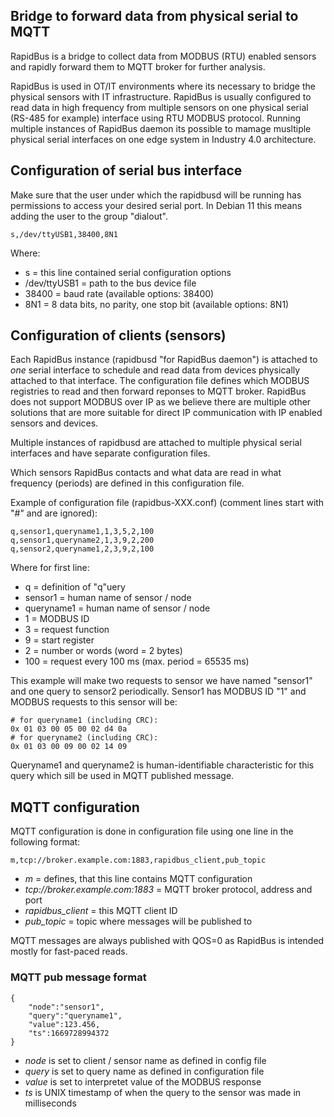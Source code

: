 ## Bridge to forward data from physical serial to MQTT

RapidBus is a bridge to collect data from MODBUS (RTU) enabled sensors and rapidly forward them to MQTT broker for further analysis.

RapidBus is used in OT/IT environments where its necessary to bridge the physical sensors with IT infrastructure. RapidBus is usually configured to read data in high frequency from multiple sensors on one physical serial (RS-485 for example) interface using RTU MODBUS protocol. Running multiple instances of RapidBus daemon its possible to mamage musltiple physical serial interfaces on one edge system in Industry 4.0 architecture.

## Configuration of serial bus interface

Make sure that the user under which the rapidbusd will be running has permissions to access your desired serial port. In Debian 11 this means adding the user to the group "dialout".

```
s,/dev/ttyUSB1,38400,8N1
```

Where:
* s = this line contained serial configuration options
* /dev/ttyUSB1 = path to the bus device file
* 38400 = baud rate (available options: 38400)
* 8N1 = 8 data bits, no parity, one stop bit (available options: 8N1)

## Configuration of clients (sensors)

Each RapidBus instance (rapidbusd "for RapidBus daemon") is attached to _one_ serial interface to schedule and read data from devices physically attached to that interface. The configuration file defines which MODBUS registries to read and then forward reponses to MQTT broker. RapidBus does not support MODBUS over IP as we believe there are multiple other solutions that are more suitable for direct IP communication with IP enabled sensors and devices.

Multiple instances of rapidbusd are attached to multiple physical serial interfaces and have separate configuration files.

Which sensors RapidBus contacts and what data are read in what frequency (periods) are defined in this configuration file.

Example of configuration file (rapidbus-XXX.conf) (comment lines start with "#" and are ignored):

```
q,sensor1,queryname1,1,3,5,2,100
q,sensor1,queryname2,1,3,9,2,200
q,sensor2,queryname1,2,3,9,2,100
```

Where for first line:
* q = definition of "q"uery
* sensor1 = human name of sensor / node
* queryname1 = human name of sensor / node
* 1 = MODBUS ID
* 3 = request function
* 9 = start register
* 2 = number or words (word = 2 bytes)
* 100 = request every 100 ms (max. period = 65535 ms) 

This example will make two requests to sensor we have named "sensor1" and one query to sensor2 periodically. Sensor1 has MODBUS ID "1" and MODBUS requests to this sensor will be:

```
# for queryname1 (including CRC):
0x 01 03 00 05 00 02 d4 0a
# for queryname2 (including CRC):
0x 01 03 00 09 00 02 14 09
```

Queryname1 and queryname2 is human-identifiable characteristic for this query which sill be used in MQTT published message.

## MQTT configuration

MQTT configuration is done in configuration file using one line in the following format:

```
m,tcp://broker.example.com:1883,rapidbus_client,pub_topic
```

* *m* = defines, that this line contains MQTT configuration
* *tcp://broker.example.com:1883* = MQTT broker protocol, address and port
* *rapidbus_client* = this MQTT client ID
* *pub_topic* = topic where messages will be published to

MQTT messages are always published with QOS=0 as RapidBus is intended mostly for fast-paced reads.

### MQTT pub message format

```
{
    "node":"sensor1",
    "query":"queryname1",
    "value":123.456,
    "ts":1669728994372
}
```

* *node* is set to client / sensor name as defined in config file
* *query* is set to query name as defined in configuration file
* *value* is set to interpretet value of the MODBUS response
* *ts* is UNIX timestamp of when the query to the sensor was made in milliseconds

